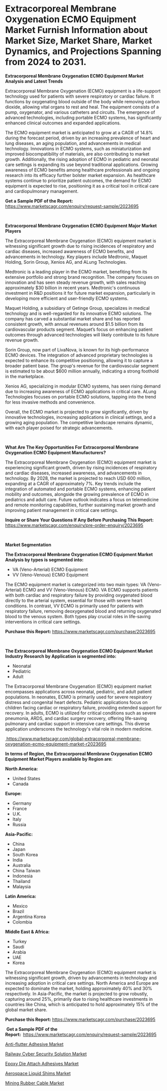 <p><h1>Extracorporeal Membrane Oxygenation ECMO Equipment Market Furnish Information about Market Size, Market Share, Market Dynamics, and Projections Spanning from 2024 to 2031.</h1></p><p><strong>Extracorporeal Membrane Oxygenation ECMO Equipment Market Analysis and Latest Trends</strong></p>
<p><p>Extracorporeal Membrane Oxygenation (ECMO) equipment is a life-support technology used for patients with severe respiratory or cardiac failure. It functions by oxygenating blood outside of the body while removing carbon dioxide, allowing vital organs to rest and heal. The equipment consists of a pump, oxygenator, and various catheters and circuits. The emergence of advanced technologies, including portable ECMO systems, has significantly enhanced clinical outcomes and expanded applications.</p><p>The ECMO equipment market is anticipated to grow at a CAGR of 14.8% during the forecast period, driven by an increasing prevalence of heart and lung diseases, an aging population, and advancements in medical technology. Innovations in ECMO systems, such as miniaturization and improved biocompatibility of materials, are also contributing to market growth. Additionally, the rising adoption of ECMO in pediatric and neonatal care settings is expanding its use beyond traditional applications. Growing awareness of ECMO benefits among healthcare professionals and ongoing research into its efficacy further bolster market expansion. As healthcare systems continue to prioritize patient outcomes, the demand for ECMO equipment is expected to rise, positioning it as a critical tool in critical care and cardiopulmonary management.</p></p>
<p><strong>Get a Sample PDF of the Report:&nbsp;</strong> <a href="https://www.marketscagr.com/enquiry/request-sample/2023695?utm_campaign=1802&utm_medium=2&utm_source=Github&utm_content=ia&utm_term=30102024&utm_id=extracorporeal-membrane-oxygenation-ecmo-equipment">https://www.marketscagr.com/enquiry/request-sample/2023695</a></p>
<p>&nbsp;</p>
<p><strong>Extracorporeal Membrane Oxygenation ECMO Equipment Major Market Players</strong></p>
<p><p>The Extracorporeal Membrane Oxygenation (ECMO) equipment market is witnessing significant growth due to rising incidences of respiratory and cardiac diseases, increased awareness of ECMO benefits, and advancements in technology. Key players include Medtronic, Maquet Holding, Sorin Group, Xenios AG, and ALung Technologies.</p><p>Medtronic is a leading player in the ECMO market, benefiting from its extensive portfolio and strong brand recognition. The company focuses on innovation and has seen steady revenue growth, with sales reaching approximately $30 billion in recent years. Medtronic's continuous investment in R&D positions it for future market expansion, particularly in developing more efficient and user-friendly ECMO systems.</p><p>Maquet Holding, a subsidiary of Getinge Group, specializes in medical technology and is well-regarded for its innovative ECMO solutions. The company has carved a substantial market share and has reported consistent growth, with annual revenues around $1.5 billion from its cardiovascular products segment. Maquet’s focus on enhancing patient outcomes through advanced technologies will likely contribute to its future revenue growth.</p><p>Sorin Group, now part of LivaNova, is known for its high-performance ECMO devices. The integration of advanced proprietary technologies is expected to enhance its competitive positioning, allowing it to capture a broader patient base. The group's revenue for the cardiovascular segment is estimated to be about $600 million annually, indicating a strong foothold in the marketplace.</p><p>Xenios AG, specializing in modular ECMO systems, has seen rising demand due to increasing awareness of ECMO applications in critical care. ALung Technologies focuses on portable ECMO solutions, tapping into the trend for less invasive methods and convenience.</p><p>Overall, the ECMO market is projected to grow significantly, driven by innovative technologies, increasing applications in clinical settings, and a growing aging population. The competitive landscape remains dynamic, with each player poised for strategic advancements.</p></p>
<p>&nbsp;</p>
<p><strong>What Are The Key Opportunities For Extracorporeal Membrane Oxygenation ECMO Equipment Manufacturers?</strong></p>
<p><p>The Extracorporeal Membrane Oxygenation (ECMO) equipment market is experiencing significant growth, driven by rising incidences of respiratory and cardiac diseases, increased awareness, and advancements in technology. By 2028, the market is projected to reach USD 600 million, expanding at a CAGR of approximately 7%. Key trends include the integration of automated and portable ECMO systems, enhancing patient mobility and outcomes, alongside the growing prevalence of ECMO in pediatrics and adult care. Future outlook indicates a focus on telemedicine and remote monitoring capabilities, further sustaining market growth and improving patient management in critical care settings.</p></p>
<p><strong>Inquire or Share Your Questions If Any Before Purchasing This Report:</strong> <a href="https://www.marketscagr.com/enquiry/pre-order-enquiry/2023695?utm_campaign=1802&utm_medium=2&utm_source=Github&utm_content=ia&utm_term=30102024&utm_id=extracorporeal-membrane-oxygenation-ecmo-equipment">https://www.marketscagr.com/enquiry/pre-order-enquiry/2023695</a></p>
<p>&nbsp;</p>
<p><strong>Market Segmentation</strong></p>
<p><strong>The Extracorporeal Membrane Oxygenation ECMO Equipment Market Analysis by types is segmented into:</strong></p>
<p><ul><li>VA (Veno-Arterial) ECMO Equipment</li><li>VV (Veno-Venous) ECMO Equipment</li></ul></p>
<p><p>The ECMO equipment market is categorized into two main types: VA (Veno-Arterial) ECMO and VV (Veno-Venous) ECMO. VA ECMO supports patients with both cardiac and respiratory failure by providing oxygenated blood directly to the arterial system, essential for those with severe heart conditions. In contrast, VV ECMO is primarily used for patients with respiratory failure, removing deoxygenated blood and returning oxygenated blood to the venous system. Both types play crucial roles in life-saving interventions in critical care settings.</p></p>
<p><strong>Purchase this Report:&nbsp;</strong><a href="https://www.marketscagr.com/purchase/2023695?utm_campaign=1802&utm_medium=2&utm_source=Github&utm_content=ia&utm_term=30102024&utm_id=extracorporeal-membrane-oxygenation-ecmo-equipment">https://www.marketscagr.com/purchase/2023695</a></p>
<p>&nbsp;</p>
<p><strong>The Extracorporeal Membrane Oxygenation ECMO Equipment Market Industry Research by Application is segmented into:</strong></p>
<p><ul><li>Neonatal</li><li>Pediatric</li><li>Adult</li></ul></p>
<p><p>The Extracorporeal Membrane Oxygenation (ECMO) equipment market encompasses applications across neonatal, pediatric, and adult patient populations. In neonates, ECMO is primarily used for severe respiratory distress and congenital heart defects. Pediatric applications focus on children facing cardiac or respiratory failure, providing extended support for recovery. In adults, ECMO is utilized for critical conditions such as severe pneumonia, ARDS, and cardiac surgery recovery, offering life-saving pulmonary and cardiac support in intensive care settings. This diverse application underscores the technology's vital role in modern medicine.</p></p>
<p><a href="https://www.marketscagr.com/global-extracorporeal-membrane-oxygenation-ecmo-equipment-market-r2023695?utm_campaign=1802&utm_medium=2&utm_source=Github&utm_content=ia&utm_term=30102024&utm_id=extracorporeal-membrane-oxygenation-ecmo-equipment">&nbsp;https://www.marketscagr.com/global-extracorporeal-membrane-oxygenation-ecmo-equipment-market-r2023695</a></p>
<p><strong>In terms of Region, the Extracorporeal Membrane Oxygenation ECMO Equipment Market Players available by Region are:</strong></p>
<p>
    <p> <strong> North America: </strong>
        <ul>
            <li>United States</li>
            <li>Canada</li>
        </ul>
        </p> 
    <p> <strong> Europe: </strong>
        <ul>
            <li>Germany</li>
            <li>France</li>
            <li>U.K.</li>
            <li>Italy</li>
            <li>Russia</li>
        </ul>
        </p> 
    <p> <strong> Asia-Pacific: </strong>
        <ul>
            <li>China</li>
            <li>Japan</li>
            <li>South Korea</li>
            <li>India</li>
            <li>Australia</li>
            <li>China Taiwan</li>
            <li>Indonesia</li>
            <li>Thailand</li>
            <li>Malaysia</li>
        </ul>
        </p> 
    <p> <strong> Latin America: </strong>
        <ul>
            <li>Mexico</li>
            <li>Brazil</li>
            <li>Argentina Korea</li>
            <li>Colombia</li>
        </ul>
        </p> 
    <p> <strong> Middle East & Africa: </strong>
        <ul>
            <li>Turkey</li>
            <li>Saudi</li>
            <li>Arabia</li>
            <li>UAE</li>
            <li>Korea</li>
        </ul>
    </p>
    </p>
<p><p>The Extracorporeal Membrane Oxygenation (ECMO) equipment market is witnessing significant growth, driven by advancements in technology and increasing adoption in critical care settings. North America and Europe are expected to dominate the market, holding approximately 40% and 30% respectively. In Asia-Pacific, the market is projected to grow robustly, capturing around 25%, primarily due to rising healthcare investments in countries like China, which is anticipated to hold approximately 15% of the global market share.</p></p>
<p><strong>Purchase this Report: </strong><a href="https://www.marketscagr.com/purchase/2023695?utm_campaign=1802&utm_medium=2&utm_source=Github&utm_content=ia&utm_term=30102024&utm_id=extracorporeal-membrane-oxygenation-ecmo-equipment">https://www.marketscagr.com/purchase/2023695</a></p>
<p>&nbsp;<strong>Get a Sample PDF of the Report:&nbsp;&nbsp;</strong><a href="https://www.marketscagr.com/enquiry/request-sample/2023695?utm_campaign=1802&utm_medium=2&utm_source=Github&utm_content=ia&utm_term=30102024&utm_id=extracorporeal-membrane-oxygenation-ecmo-equipment">https://www.marketscagr.com/enquiry/request-sample/2023695</a></p>
<p><strong></strong></p>
<p><p><a href="https://www.linkedin.com/pulse/global-anti-flutter-adhesive-market-forecast-2024-2031-toque?utm_campaign=1802&utm_medium=2&utm_source=Github&utm_content=ia&utm_term=30102024&utm_id=extracorporeal-membrane-oxygenation-ecmo-equipment">Anti-flutter Adhesive Market</a></p><p><a href="https://www.linkedin.com/pulse/strategic-roadmap-global-railway-cyber-security-solution-fvmse?utm_campaign=1802&utm_medium=2&utm_source=Github&utm_content=ia&utm_term=30102024&utm_id=extracorporeal-membrane-oxygenation-ecmo-equipment">Railway Cyber Security Solution Market</a></p><p><a href="https://www.linkedin.com/pulse/future-ready-strategic-insights-global-epoxy-die-attach-opiae?utm_campaign=1802&utm_medium=2&utm_source=Github&utm_content=ia&utm_term=30102024&utm_id=extracorporeal-membrane-oxygenation-ecmo-equipment">Epoxy Die Attach Adhesives Market</a></p><p><a href="https://www.linkedin.com/pulse/aerospace-liquid-shims-market-maturity-analysis-regional-disparities-o1j3c?utm_campaign=1802&utm_medium=2&utm_source=Github&utm_content=ia&utm_term=30102024&utm_id=extracorporeal-membrane-oxygenation-ecmo-equipment">Aerospace Liquid Shims Market</a></p><p><a href="https://www.linkedin.com/pulse/mining-rubber-cable-market-innovations-trends-comprehensive-max4c?utm_campaign=1802&utm_medium=2&utm_source=Github&utm_content=ia&utm_term=30102024&utm_id=extracorporeal-membrane-oxygenation-ecmo-equipment">Mining Rubber Cable Market</a></p></p>